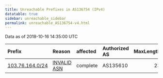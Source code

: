 ```yaml
---
title: Unreachable Prefixes in AS136754 (IPv4)
datatable: true
sidebar: unreachable_sidebar
permalink: unreachable_AS136754-v4.html
---
```


Data as of 2018-10-16 14:35:00 UTC


<div class="datatable-begin"></div>

| Prefix                                                   | Reason                                                                                                  | affected   | Authorized AS   |   MaxLength | Anchor                                       |   unreachable /24s |
|:---------------------------------------------------------|:--------------------------------------------------------------------------------------------------------|:-----------|:----------------|------------:|:---------------------------------------------|-------------------:|
| [103.76.164.0/24](https://stat.ripe.net/103.76.164.0/24) | [INVALID ASN](https://rpki-validator.ripe.net/announcement-preview?asn=AS136754&prefix=103.76.164.0/24) | complete   | AS135610        |          23 | [APNIC](unreachable_APNIC_RPKI_Root-v4.html) |                  1 |

<div class="datatable-end"></div>